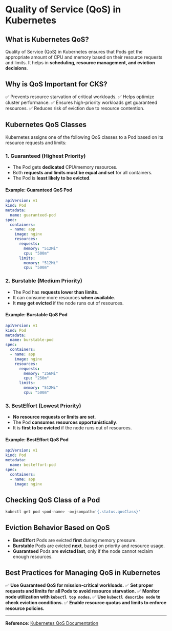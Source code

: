 # Quality of Service (QoS) in Kubernetes

## What is Kubernetes QoS?
Quality of Service (QoS) in Kubernetes ensures that Pods get the appropriate amount of CPU and memory based on their resource requests and limits. It helps in **scheduling, resource management, and eviction decisions**.

## Why is QoS Important for CKS?

✅ Prevents resource starvation of critical workloads.
✅ Helps optimize cluster performance.
✅ Ensures high-priority workloads get guaranteed resources.
✅ Reduces risk of eviction due to resource contention.

## Kubernetes QoS Classes
Kubernetes assigns one of the following QoS classes to a Pod based on its resource requests and limits:

### 1. **Guaranteed** (Highest Priority)
- The Pod gets **dedicated** CPU/memory resources.
- Both **requests and limits must be equal and set** for all containers.
- The Pod is **least likely to be evicted**.

#### Example: Guaranteed QoS Pod
```yaml
apiVersion: v1
kind: Pod
metadata:
  name: guaranteed-pod
spec:
  containers:
  - name: app
    image: nginx
    resources:
      requests:
        memory: "512Mi"
        cpu: "500m"
      limits:
        memory: "512Mi"
        cpu: "500m"
```

### 2. **Burstable** (Medium Priority)
- The Pod has **requests lower than limits**.
- It can consume more resources **when available**.
- It **may get evicted** if the node runs out of resources.

#### Example: Burstable QoS Pod
```yaml
apiVersion: v1
kind: Pod
metadata:
  name: burstable-pod
spec:
  containers:
  - name: app
    image: nginx
    resources:
      requests:
        memory: "256Mi"
        cpu: "250m"
      limits:
        memory: "512Mi"
        cpu: "500m"
```

### 3. **BestEffort** (Lowest Priority)
- **No resource requests or limits are set**.
- The Pod **consumes resources opportunistically**.
- It is **first to be evicted** if the node runs out of resources.

#### Example: BestEffort QoS Pod
```yaml
apiVersion: v1
kind: Pod
metadata:
  name: besteffort-pod
spec:
  containers:
  - name: app
    image: nginx
```

## Checking QoS Class of a Pod
```sh
kubectl get pod <pod-name> -o=jsonpath='{.status.qosClass}'
```

## Eviction Behavior Based on QoS
- **BestEffort** Pods are evicted **first** during memory pressure.
- **Burstable** Pods are evicted **next**, based on priority and resource usage.
- **Guaranteed** Pods are **evicted last**, only if the node cannot reclaim enough resources.

## Best Practices for Managing QoS in Kubernetes
✅ **Use Guaranteed QoS for mission-critical workloads.**
✅ **Set proper requests and limits for all Pods to avoid resource starvation.**
✅ **Monitor node utilization with `kubectl top nodes`.**
✅ **Use `kubectl describe node` to check eviction conditions.**
✅ **Enable resource quotas and limits to enforce resource policies.**

---
**Reference**: [Kubernetes QoS Documentation](https://kubernetes.io/docs/concepts/configuration/manage-resources-containers/#quality-of-service-classes)
